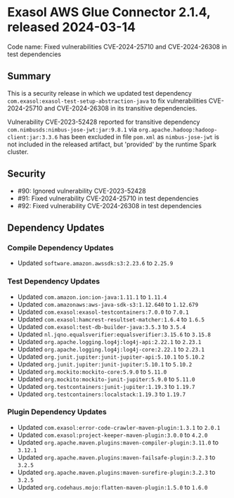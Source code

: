 # Exasol AWS Glue Connector 2.1.4, released 2024-03-14

Code name: Fixed vulnerabilities CVE-2024-25710 and CVE-2024-26308 in test dependencies

## Summary

This is a security release in which we updated test dependency `com.exasol:exasol-test-setup-abstraction-java` to fix vulnerabilities CVE-2024-25710 and CVE-2024-26308 in its transitive dependencies.

Vulnerability CVE-2023-52428 reported for transitive dependency `com.nimbusds:nimbus-jose-jwt:jar:9.8.1` via `org.apache.hadoop:hadoop-client:jar:3.3.6` has been excluded in file `pom.xml` as `nimbus-jose-jwt` is not included in the released artifact, but 'provided' by the runtime Spark cluster.

## Security

* #90: Ignored vulnerability CVE-2023-52428
* #91: Fixed vulnerability CVE-2024-25710 in test dependencies
* #92: Fixed vulnerability CVE-2024-26308 in test dependencies

## Dependency Updates

### Compile Dependency Updates

* Updated `software.amazon.awssdk:s3:2.23.6` to `2.25.9`

### Test Dependency Updates

* Updated `com.amazon.ion:ion-java:1.11.1` to `1.11.4`
* Updated `com.amazonaws:aws-java-sdk-s3:1.12.640` to `1.12.679`
* Updated `com.exasol:exasol-testcontainers:7.0.0` to `7.0.1`
* Updated `com.exasol:hamcrest-resultset-matcher:1.6.4` to `1.6.5`
* Updated `com.exasol:test-db-builder-java:3.5.3` to `3.5.4`
* Updated `nl.jqno.equalsverifier:equalsverifier:3.15.6` to `3.15.8`
* Updated `org.apache.logging.log4j:log4j-api:2.22.1` to `2.23.1`
* Updated `org.apache.logging.log4j:log4j-core:2.22.1` to `2.23.1`
* Updated `org.junit.jupiter:junit-jupiter-api:5.10.1` to `5.10.2`
* Updated `org.junit.jupiter:junit-jupiter:5.10.1` to `5.10.2`
* Updated `org.mockito:mockito-core:5.9.0` to `5.11.0`
* Updated `org.mockito:mockito-junit-jupiter:5.9.0` to `5.11.0`
* Updated `org.testcontainers:junit-jupiter:1.19.3` to `1.19.7`
* Updated `org.testcontainers:localstack:1.19.3` to `1.19.7`

### Plugin Dependency Updates

* Updated `com.exasol:error-code-crawler-maven-plugin:1.3.1` to `2.0.1`
* Updated `com.exasol:project-keeper-maven-plugin:3.0.0` to `4.2.0`
* Updated `org.apache.maven.plugins:maven-compiler-plugin:3.11.0` to `3.12.1`
* Updated `org.apache.maven.plugins:maven-failsafe-plugin:3.2.3` to `3.2.5`
* Updated `org.apache.maven.plugins:maven-surefire-plugin:3.2.3` to `3.2.5`
* Updated `org.codehaus.mojo:flatten-maven-plugin:1.5.0` to `1.6.0`
